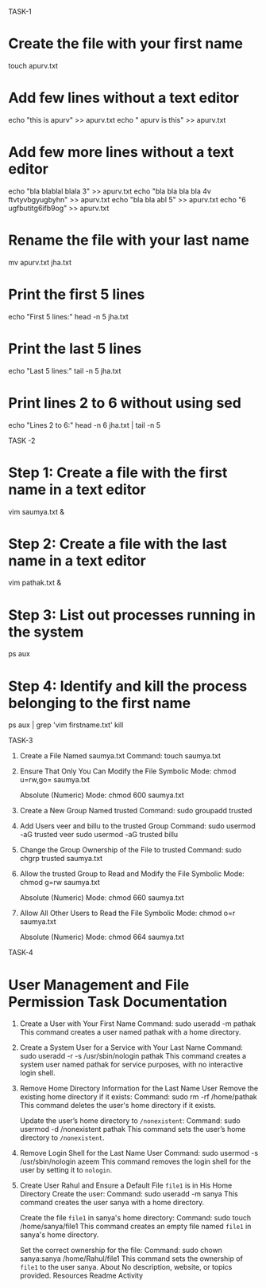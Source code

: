 TASK-1

# Create the file with your first name
touch apurv.txt

# Add few lines without a text editor
echo "this is apurv" >> apurv.txt
echo " apurv is this" >> apurv.txt

# Add few more lines without a text editor
echo "bla blablal blala 3" >> apurv.txt
echo "bla bla bla bla 4v ftvtyvbgyugbyhn" >> apurv.txt
echo "bla bla abl 5" >> apurv.txt
echo "6 ugfbutitg6ifb9og" >> apurv.txt

# Rename the file with your last name
mv apurv.txt jha.txt

# Print the first 5 lines
echo "First 5 lines:"
head -n 5 jha.txt

# Print the last 5 lines
echo "Last 5 lines:"
tail -n 5 jha.txt

# Print lines 2 to 6 without using sed
echo "Lines 2 to 6:"
head -n 6 jha.txt | tail -n 5


TASK -2
# Step 1: Create a file with the first name in a text editor 
 vim saumya.txt &
# Step 2: Create a file with the last name in a text editor 
vim pathak.txt &
# Step 3: List out processes running in the system
ps aux
# Step 4: Identify and kill the process belonging to the first name 
ps aux | grep 'vim firstname.txt'
kill <PID>

TASK-3
1. Create a File Named saumya.txt
   Command:
   touch saumya.txt
   

2. Ensure That Only You Can Modify the File
   Symbolic Mode:
   chmod u=rw,go= saumya.txt
   
   Absolute (Numeric) Mode:
   chmod 600 saumya.txt
   

3. Create a New Group Named trusted
   Command:
   sudo groupadd trusted
  

4. Add Users veer and billu to the trusted Group
   Command:
   sudo usermod -aG trusted veer
   sudo usermod -aG trusted billu
   

5. Change the Group Ownership of the File to trusted
   Command:
   sudo chgrp trusted saumya.txt
  

6. Allow the trusted Group to Read and Modify the File
   Symbolic Mode:
   chmod g=rw saumya.txt
   
   Absolute (Numeric) Mode:
   chmod 660 saumya.txt
  

7. Allow All Other Users to Read the File
   Symbolic Mode:
   chmod o=r saumya.txt
  
   Absolute (Numeric) Mode:
   chmod 664 saumya.txt

TASK-4
# User Management and File Permission Task Documentation

1. Create a User with Your First Name
   Command:
   sudo useradd -m pathak
   This command creates a user named pathak with a home directory.

2. Create a System User for a Service with Your Last Name
   Command:
   sudo useradd -r -s /usr/sbin/nologin pathak
   This command creates a system user named pathak for service purposes, with no interactive login shell.

3. Remove Home Directory Information for the Last Name User
   Remove the existing home directory if it exists:
   Command:
   sudo rm -rf /home/pathak
   This command deletes the user's home directory if it exists.
   
   Update the user’s home directory to `/nonexistent`:
   Command:
   sudo usermod -d /nonexistent pathak
   This command sets the user’s home directory to `/nonexistent`.

4. Remove Login Shell for the Last Name User
   Command:
   sudo usermod -s /usr/sbin/nologin azeem
   This command removes the login shell for the user by setting it to `nologin`.

5. Create User Rahul and Ensure a Default File `file1` is in His Home Directory
   Create the user:
   Command:
   sudo useradd -m sanya
   This command creates the user sanya with a home directory.
   
   Create the file `file1` in sanya's home directory:
   Command:
   sudo touch /home/sanya/file1
   This command creates an empty file named `file1` in sanya's home directory.
   
   Set the correct ownership for the file:
   Command:
   sudo chown sanya:sanya /home/Rahul/file1
   This command sets the ownership of `file1` to the user sanya.
About
No description, website, or topics provided.
Resources
 Readme
 Activity
   

